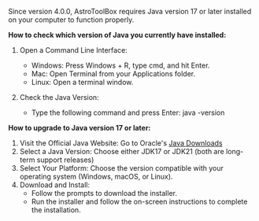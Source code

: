 Since version 4.0.0, AstroToolBox requires Java version 17 or later installed on your computer to function properly.

**How to check which version of Java you currently have installed:**
1. Open a Command Line Interface:
   * Windows: Press Windows + R, type cmd, and hit Enter.
   * Mac: Open Terminal from your Applications folder.
   * Linux: Open a terminal window.

2. Check the Java Version:
   * Type the following command and press Enter: java -version

**How to upgrade to Java version 17 or later:**
1. Visit the Official Java Website: Go to Oracle's [Java Downloads](https://www.oracle.com/java/technologies/downloads/)
2. Select a Java Version: Choose either JDK17 or JDK21 (both are long-term support releases)
3. Select Your Platform: Choose the version compatible with your operating system (Windows, macOS, or Linux).
4. Download and Install:
   * Follow the prompts to download the installer.
   * Run the installer and follow the on-screen instructions to complete the installation.
